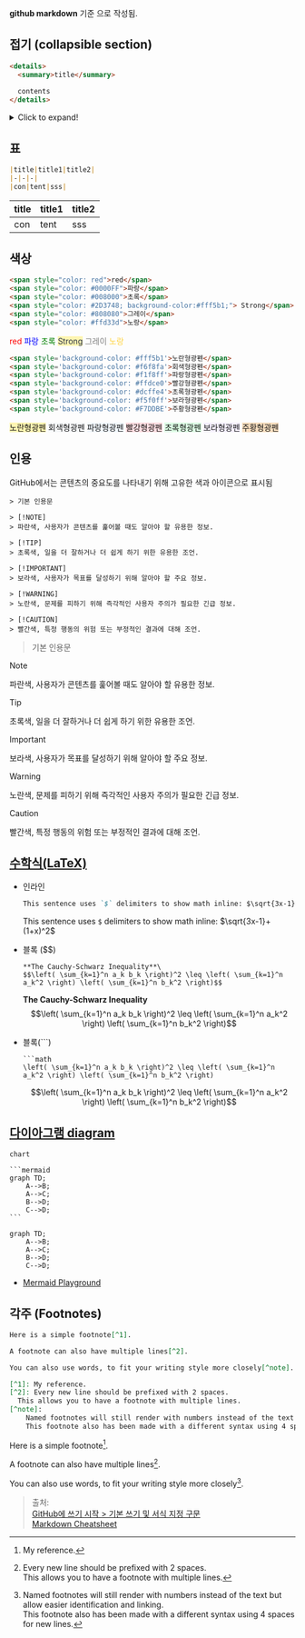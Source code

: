 **github markdown** 기준 으로 작성됨.

## 접기 (collapsible section)
```md
<details>
  <summary>title</summary>
  
  contents
</details>
```

<details>
  <summary>Click to expand!</summary>
  
  1. A numbered
  2. list
     * With some
     * Sub bullets
</details>

## 표
```md
|title|title1|title2|
|-|-|-|
|con|tent|sss|
```

|title|title1|title2|
|-|-|-|
|con|tent|sss|

## 

## 색상

```md
<span style="color: red">red</span>
<span style="color: #0000FF">파랑</span>
<span style="color: #008000">초록</span>
<span style="color: #2D3748; background-color:#fff5b1;"> Strong</span>
<span style="color: #808080">그레이</span>
<span style="color: #ffd33d">노랑</span>

```
<span style="color: red">red</span>
<span style="color: #0000FF">파랑</span>
<span style="color: #008000">초록</span>
<span style="color: #2D3748; background-color:#fff5b1;"> Strong</span>
<span style="color: #808080">그레이</span>
<span style="color: #ffd33d">노랑</span>

```md
<span style='background-color: #fff5b1'>노란형광펜</span>
<span style='background-color: #f6f8fa'>회색형광펜</span>
<span style='background-color: #f1f8ff'>파랑형광펜</span>
<span style='background-color: #ffdce0'>빨강형광펜</span>
<span style='background-color: #dcffe4'>초록형광펜</span>
<span style='background-color: #f5f0ff'>보라형광펜</span>
<span style='background-color: #F7DDBE'>주황형광펜</span>
```
<span style='background-color: #fff5b1'>노란형광펜</span>
<span style='background-color: #f6f8fa'>회색형광펜</span>
<span style='background-color: #f1f8ff'>파랑형광펜</span>
<span style='background-color: #ffdce0'>빨강형광펜</span>
<span style='background-color: #dcffe4'>초록형광펜</span>
<span style='background-color: #f5f0ff'>보라형광펜</span>
<span style='background-color: #F7DDBE'>주황형광펜</span>


## 인용 

GitHub에서는 콘텐츠의 중요도를 나타내기 위해 고유한 색과 아이콘으로 표시됨

```text
> 기본 인용문

> [!NOTE]
> 파란색, 사용자가 콘텐츠를 훑어볼 때도 알아야 할 유용한 정보.

> [!TIP]
> 초록색, 일을 더 잘하거나 더 쉽게 하기 위한 유용한 조언.

> [!IMPORTANT]
> 보라색, 사용자가 목표를 달성하기 위해 알아야 할 주요 정보.

> [!WARNING]
> 노란색, 문제를 피하기 위해 즉각적인 사용자 주의가 필요한 긴급 정보.

> [!CAUTION]
> 빨간색, 특정 행동의 위험 또는 부정적인 결과에 대해 조언.
```

> 기본 인용문

> [!NOTE]
> 파란색, 사용자가 콘텐츠를 훑어볼 때도 알아야 할 유용한 정보.

> [!TIP]
> 초록색, 일을 더 잘하거나 더 쉽게 하기 위한 유용한 조언.

> [!IMPORTANT]
> 보라색, 사용자가 목표를 달성하기 위해 알아야 할 주요 정보.

> [!WARNING]
> 노란색, 문제를 피하기 위해 즉각적인 사용자 주의가 필요한 긴급 정보.

> [!CAUTION]
> 빨간색, 특정 행동의 위험 또는 부정적인 결과에 대해 조언.


## [수학식(LaTeX)](https://docs.github.com/ko/get-started/writing-on-github/working-with-advanced-formatting/writing-mathematical-expressions)

- 인라인
  ```md
  This sentence uses `$` delimiters to show math inline: $\sqrt{3x-1}+(1+x)^2$
  ```
  This sentence uses `$` delimiters to show math inline: $\sqrt{3x-1}+(1+x)^2$
- 블록 ($$)
  ```
  **The Cauchy-Schwarz Inequality**\
  $$\left( \sum_{k=1}^n a_k b_k \right)^2 \leq \left( \sum_{k=1}^n a_k^2 \right) \left( \sum_{k=1}^n b_k^2 \right)$$
  ```

  **The Cauchy-Schwarz Inequality**\
  $$\left( \sum_{k=1}^n a_k b_k \right)^2 \leq \left( \sum_{k=1}^n a_k^2 \right) \left( \sum_{k=1}^n b_k^2 \right)$$

- 블록(```)
  ```
  ```math
  \left( \sum_{k=1}^n a_k b_k \right)^2 \leq \left( \sum_{k=1}^n a_k^2 \right) \left( \sum_{k=1}^n b_k^2 \right)
  ```
  
  ```math
  \left( \sum_{k=1}^n a_k b_k \right)^2 \leq \left( \sum_{k=1}^n a_k^2 \right) \left( \sum_{k=1}^n b_k^2 \right)
  ```


## [다이아그램 diagram](https://docs.github.com/en/get-started/writing-on-github/working-with-advanced-formatting/creating-diagrams)

<pre><code>chart

```mermaid
graph TD;
    A-->B;
    A-->C;
    B-->D;
    C-->D;
``` 
</code></pre>

```mermaid
graph TD;
    A-->B;
    A-->C;
    B-->D;
    C-->D;
``` 

- [Mermaid Playground](https://www.mermaidchart.com/play?utm_source=mermaid_js&utm_medium=button&utm_campaign=try_playground#pako:eNoljrEOwjAMBX_lyQOCIQtjBqSWzjAAE2ZAiUsjFQeVIJCq_jumrHc33EghRyFPzjnWkLVNN88KlE7u4jFIfH1YZ9v2-R2661BwbH4JUC3PTIdiiOmygnMb1CNTIyE9U1am6d_Vs9pavH8UE6isxwK6NnTSkkovETs7Mc5K0xcjtC8V)


## 각주 (Footnotes)
```md
Here is a simple footnote[^1].

A footnote can also have multiple lines[^2].  

You can also use words, to fit your writing style more closely[^note].

[^1]: My reference.
[^2]: Every new line should be prefixed with 2 spaces.  
  This allows you to have a footnote with multiple lines.
[^note]:
    Named footnotes will still render with numbers instead of the text but allow easier identification and linking.  
    This footnote also has been made with a different syntax using 4 spaces for new lines.
```

Here is a simple footnote[^1].

A footnote can also have multiple lines[^2].  

You can also use words, to fit your writing style more closely[^note].

[^1]: My reference.
[^2]: Every new line should be prefixed with 2 spaces.  
  This allows you to have a footnote with multiple lines.
[^note]:
    Named footnotes will still render with numbers instead of the text but allow easier identification and linking.  
    This footnote also has been made with a different syntax using 4 spaces for new lines.

> 출처:  
> [GitHub에 쓰기 시작 > 기본 쓰기 및 서식 지정 구문](https://docs.github.com/ko/get-started/writing-on-github/getting-started-with-writing-and-formatting-on-github/basic-writing-and-formatting-syntax)  
> [Markdown Cheatsheet](https://github.com/adam-p/markdown-here/wiki/Markdown-Cheatsheet)

